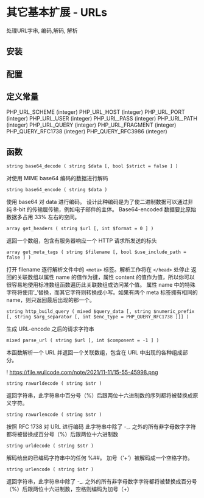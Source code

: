 # 其它基本扩展 - URLs

处理URL字串, 编码,解码, 解析

## 安装

## 配置

## 定义常量

PHP_URL_SCHEME (integer) PHP_URL_HOST (integer) PHP_URL_PORT (integer) PHP_URL_USER (integer) PHP_URL_PASS (integer) PHP_URL_PATH (integer) PHP_URL_QUERY (integer) PHP_URL_FRAGMENT (integer) PHP_QUERY_RFC1738 (integer) PHP_QUERY_RFC3986 (integer)

## 函数

`string base64_decode ( string $data [, bool $strict = false ] )`

对使用 MIME base64 编码的数据进行解码

`string base64_encode ( string $data )`

使用 base64 对 data 进行编码。 设计此种编码是为了使二进制数据可以通过非纯 8-bit 的传输层传输，例如电子邮件的主体。 Base64-encoded 数据要比原始数据多占用 33% 左右的空间。

`array get_headers ( string $url [, int $format = 0 ] )`

返回一个数组，包含有服务器响应一个 HTTP 请求所发送的标头

`array get_meta_tags ( string $filename [, bool $use_include_path = false ] )`

打开 filename 逐行解析文件中的 `<meta>` 标签。解析工作将在 `</head>` 处停止 返回的关联数组以属性 name 的值作为键，属性 content 的值作为值，所以你可以很容易地使用标准数组函数遍历此关联数组或访问某个值。 属性 name 中的特殊字符将使用‘_’替换，而其它字符则转换成小写。如果有两个 meta 标签拥有相同的 name，则只返回最后出现的那一个。

`string http_build_query ( mixed $query_data [, string $numeric_prefix [, string $arg_separator [, int $enc_type = PHP_QUERY_RFC1738 ]]] )`

生成 URL-encode 之后的请求字符串

`mixed parse_url ( string $url [, int $component = -1 ] )`

本函数解析一个 URL 并返回一个关联数组，包含在 URL 中出现的各种组成部分。

! https://file.wulicode.com/note/2021/11-11/15-55-45998.png 

`string rawurldecode ( string $str )`

返回字符串，此字符串中百分号（%）后跟两位十六进制数的序列都将被替换成原义字符。

`string rawurlencode ( string $str )`

按照 RFC 1738 对 URL 进行编码 此字符串中除了 -_. 之外的所有非字母数字字符都将被替换成百分号（%）后跟两位十六进制数

`string urldecode ( string $str )`

解码给出的已编码字符串中的任何 %##。 加号（‘+’）被解码成一个空格字符。

`string urlencode ( string $str )`

返回字符串，此字符串中除了 -_. 之外的所有非字母数字字符都将被替换成百分号（%）后跟两位十六进制数，空格则编码为加号（+）